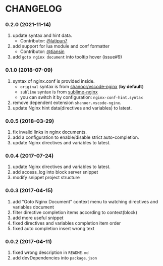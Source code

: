 # CHANGELOG

### 0.2.0 (2021-11-14)

1. update syntax and hint data.
	- Contributor: [@latipun7](https://github.com/latipun7)
2. add support for lua module and conf formatter
	- Contributor: [@tiansin](https://github.com/tiansin)
3. add `goto nginx document` into tooltip hover (issue#9)

### 0.1.0 (2018-07-09)

1. syntax of nginx.conf is provided inside.
	- `original` syntax is from [shanoor/vscode-nginx][shanoor-syntax] (**by default**)
	- `sublime` syntax is from [sublime-nginx][sublime-syntax]
	- you can switch it by configuration: `nginx-conf-hint.syntax`
2. remove dependent extension `shanoor.vscode-nginx`.
3. update Nginx hint data(directives and variables) to latest.

### 0.0.5 (2018-03-29)

1. fix invalid links in nginx documents.
2. add a configuration to enable/disable strict auto-completion.
3. update Nginx directives and variables to latest.

### 0.0.4 (2017-07-24)

1. update Nginx directives and variables to latest.
2. add access_log into block server snippet
3. modify snippet project structure

### 0.0.3 (2017-04-15)

1. add "Goto Nginx Document" context menu to watching directives and variables document
2. filter directive completion items according to context(block)
3. add more useful snippet
4. fixed directives and variables completion item order 
5. fixed auto completion insert wrong text

### 0.0.2 (2017-04-11)

1. fixed wrong description in `README.md`
2. add devDependencies into `package.json`

[shanoor-syntax]: https://github.com/shanoor/vscode-nginx/blob/master/syntaxes/nginx.tmLanguage
[sublime-syntax]: https://github.com/brandonwamboldt/sublime-nginx/blob/master/Syntaxes/nginx.tmLanguage
